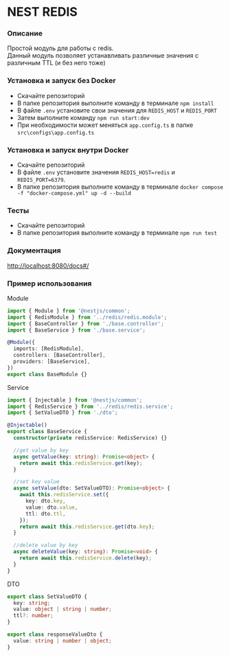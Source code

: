 # NEST REDIS

### Описание

Простой модуль для работы с redis.  
Данный модуль позволяет устанавливать различные значения с различным TTL (и без него тоже)

### Установка и запуск без Docker

* Скачайте репозиторий
* В папке репозитория выполните команду в терминале `npm install`
* В файле `.env` установите свои значения для `REDIS_HOST` и `REDIS_PORT`
* Затем выполните команду `npm run start:dev`
* При необходимости может меняться `app.config.ts` в папке `src\configs\app.config.ts`

### Установка и запуск внутри Docker

* Скачайте репозиторий
* В файле `.env` установите значения `REDIS_HOST=redis` и `REDIS_PORT=6379`.
* В папке репозитория выполните команду в терминале `docker compose -f "docker-compose.yml" up -d --build`

### Тесты

* Скачайте репозиторий
* В папке репозитория выполните команду в терминале `npm run test`

### Документация

<http://localhost:8080/docs#/>

### Пример использования

Module

```ts
import { Module } from '@nestjs/common';
import { RedisModule } from '../redis/redis.module';
import { BaseController } from './base.controller';
import { BaseService } from './base.service';

@Module({
  imports: [RedisModule],
  controllers: [BaseController],
  providers: [BaseService],
})
export class BaseModule {}
```

Service

```ts
import { Injectable } from '@nestjs/common';
import { RedisService } from '../redis/redis.service';
import { SetValueDTO } from './dto';

@Injectable()
export class BaseService {
  constructor(private redisService: RedisService) {}

  //get value by key
  async getValue(key: string): Promise<object> {
    return await this.redisService.get(key);
  }

  //set key value
  async setValue(dto: SetValueDTO): Promise<object> {
    await this.redisService.set({
      key: dto.key,
      value: dto.value,
      ttl: dto.ttl,
    });
    return await this.redisService.get(dto.key);
  }

  //delete value by key
  async deleteValue(key: string): Promise<void> {
    return await this.redisService.delete(key);
  }
}
```

DTO

```ts
export class SetValueDTO {
  key: string;
  value: object | string | number;
  ttl?: number;
}
```

```ts
export class responseValueDto {
  value: string | number | object;
}
```
